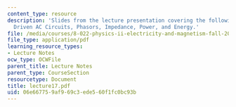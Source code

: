 ```yaml
---
content_type: resource
description: 'Slides from the lecture presentation covering the following topics:
  Driven AC Circuits, Phasors, Impedance, Power, and Energy.'
file: /media/courses/8-022-physics-ii-electricity-and-magnetism-fall-2004/06e667759af969c3ede560f1fc0bc93b_lecture17.pdf
file_type: application/pdf
learning_resource_types:
- Lecture Notes
ocw_type: OCWFile
parent_title: Lecture Notes
parent_type: CourseSection
resourcetype: Document
title: lecture17.pdf
uid: 06e66775-9af9-69c3-ede5-60f1fc0bc93b
---
```

